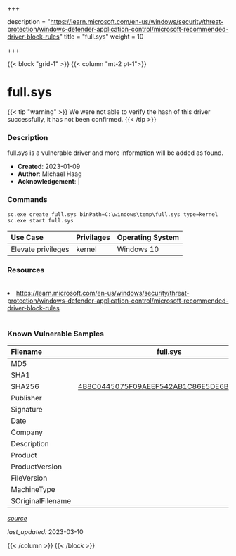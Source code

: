 +++

description = "https://learn.microsoft.com/en-us/windows/security/threat-protection/windows-defender-application-control/microsoft-recommended-driver-block-rules"
title = "full.sys"
weight = 10

+++


{{< block "grid-1" >}}
{{< column "mt-2 pt-1">}}


# full.sys 


{{< tip "warning" >}}
We were not able to verify the hash of this driver successfully, it has not been confirmed.
{{< /tip >}}


### Description

full.sys is a vulnerable driver and more information will be added as found.

- **Created**: 2023-01-09
- **Author**: Michael Haag
- **Acknowledgement**:  | [](https://twitter.com/)

### Commands

```
sc.exe create full.sys binPath=C:\windows\temp\full.sys type=kernel
sc.exe start full.sys
```

| Use Case | Privilages | Operating System | 
|:---- | ---- | ---- |
| Elevate privileges | kernel | Windows 10 |

### Resources
<br>
<li><a href=" https://learn.microsoft.com/en-us/windows/security/threat-protection/windows-defender-application-control/microsoft-recommended-driver-block-rules"> https://learn.microsoft.com/en-us/windows/security/threat-protection/windows-defender-application-control/microsoft-recommended-driver-block-rules</a></li>
<br>

### Known Vulnerable Samples

| Filename | full.sys |
|:---- | ---- | 
| MD5 | <a href="https://www.virustotal.com/gui/file/"></a> |
| SHA1 | <a href="https://www.virustotal.com/gui/file/"></a> |
| SHA256 | <a href="https://www.virustotal.com/gui/file/4B8C0445075F09AEEF542AB1C86E5DE6B06E91A3">4B8C0445075F09AEEF542AB1C86E5DE6B06E91A3</a> |
| Publisher |  |
| Signature |  |
| Date |  |
| Company |  |
| Description |  |
| Product |  |
| ProductVersion |  |
| FileVersion |  |
| MachineType |  |
| SOriginalFilename |  |



[*source*](https://github.com/magicsword-io/LOLDrivers/tree/main/yaml/full.sys.yml)

*last_updated:* 2023-03-10








{{< /column >}}
{{< /block >}}
